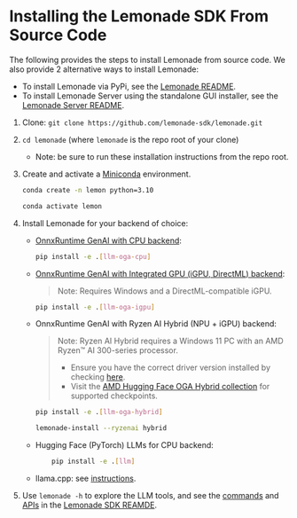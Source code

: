 # Installing the Lemonade SDK From Source Code

The following provides the steps to install Lemonade from source code. We also provide 2 alternative ways to install Lemonade:

* To install Lemonade via PyPi, see the [Lemonade README](README.md).
* To install Lemonade Server using the standalone GUI installer, see the [Lemonade Server README](server/README.md).

1. Clone: `git clone https://github.com/lemonade-sdk/lemonade.git`
1. `cd lemonade` (where `lemonade` is the repo root of your clone)
    - Note: be sure to run these installation instructions from the repo root.
1. Create and activate a [Miniconda](https://repo.anaconda.com/miniconda/Miniconda3-latest-Windows-x86_64.exe) environment.
    ```bash
    conda create -n lemon python=3.10
    ```

    ```bash
    conda activate lemon
    ```

3. Install Lemonade for your backend of choice: 
    - [OnnxRuntime GenAI with CPU backend](ort_genai_igpu.md): 
        ```bash
        pip install -e .[llm-oga-cpu]
        ```
    - [OnnxRuntime GenAI with Integrated GPU (iGPU, DirectML) backend](ort_genai_igpu.md):
        > Note: Requires Windows and a DirectML-compatible iGPU.
        ```bash
        pip install -e .[llm-oga-igpu]
        ```
    - OnnxRuntime GenAI with Ryzen AI Hybrid (NPU + iGPU) backend:
        > Note: Ryzen AI Hybrid requires a Windows 11 PC with an AMD Ryzen™ AI 300-series processor.
        > - Ensure you have the correct driver version installed by checking [here](https://ryzenai.docs.amd.com/en/latest/inst.html#install-npu-drivers).
        > - Visit the [AMD Hugging Face OGA Hybrid collection](https://huggingface.co/collections/amd/ryzenai-14-llm-hybrid-models-67da31231bba0f733750a99c) for supported checkpoints.
        ```bash
        pip install -e .[llm-oga-hybrid]
        ```

        ```bash
        lemonade-install --ryzenai hybrid
        ```
    - Hugging Face (PyTorch) LLMs for CPU backend:
        ```bash
            pip install -e .[llm]
        ```
    - llama.cpp: see [instructions](llamacpp.md).

4. Use `lemonade -h` to explore the LLM tools, and see the [commands](README.md#cli-commands) and [APIs](README.md#api) in the [Lemonade SDK REAMDE](README.md).

<!--This file was originally licensed under Apache 2.0. It has been modified.
Modifications Copyright (c) 2025 AMD-->
